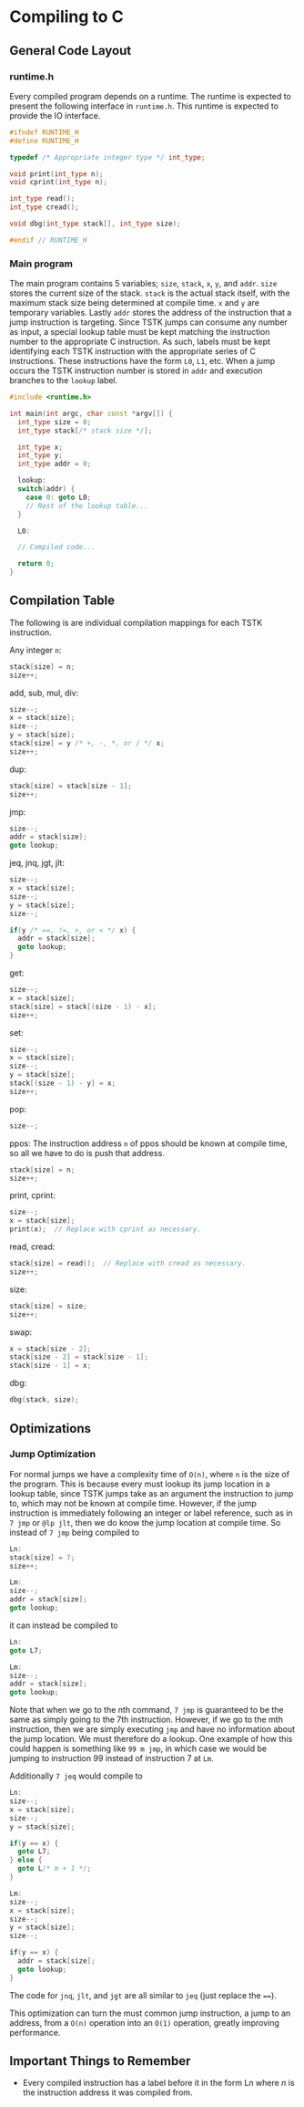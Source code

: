 
# Compiling to C

## General Code Layout

### runtime.h

Every compiled program depends on a runtime. The runtime is expected to present
the following interface in `runtime.h`. This runtime is expected to provide the
IO interface.

``` cpp
#ifndef RUNTIME_H
#define RUNTIME_H

typedef /* Appropriate integer type */ int_type;

void print(int_type n);
void cprint(int_type n);

int_type read();
int_type cread();

void dbg(int_type stack[], int_type size);

#endif // RUNTIME_H

```

### Main program

The main program contains 5 variables; `size`, `stack`, `x`, `y`, and `addr`.
`size` stores the current size of the stack. `stack` is the actual stack itself,
with the maximum stack size being determined at compile time. `x` and `y` are
temporary variables. Lastly `addr` stores the address of the instruction that a
jump instruction is targeting. Since TSTK jumps can consume any number as input,
a special lookup table must be kept matching the instruction number to the
appropriate C instruction. As such, labels must be kept identifying each TSTK
instruction with the appropriate series of C instructions. These instructions
have the form `L0`, `L1`, etc. When a jump occurs the TSTK instruction number is
stored in `addr` and execution branches to the `lookup` label.

``` cpp
#include <runtime.h>

int main(int argc, char const *argv[]) {
  int_type size = 0;
  int_type stack[/* stack size */];

  int_type x;
  int_type y;
  int_type addr = 0;

  lookup:
  switch(addr) {
    case 0: goto L0;
    // Rest of the lookup table...
  }

  L0:

  // Compiled code...

  return 0;
}
```

## Compilation Table

The following is are individual compilation mappings for each TSTK instruction.

Any integer `n`:
``` cpp
stack[size] = n;
size++;
```

add, sub, mul, div:
``` cpp
size--;
x = stack[size];
size--;
y = stack[size];
stack[size] = y /* +, -, *, or / */ x;
size++;
```

dup:
``` cpp
stack[size] = stack[size - 1];
size++;
```

jmp:
``` cpp
size--;
addr = stack[size];
goto lookup;
```

jeq, jnq, jgt, jlt:
``` cpp
size--;
x = stack[size];
size--;
y = stack[size];
size--;

if(y /* ==, !=, >, or < */ x) {
  addr = stack[size];
  goto lookup;
}
```

get:
``` cpp
size--;
x = stack[size];
stack[size] = stack[(size - 1) - x];
size++;
```

set:
``` cpp
size--;
x = stack[size];
size--;
y = stack[size];
stack[(size - 1) - y] = x;
size++;
```

pop:
``` cpp
size--;
```

ppos: The instruction address `n` of ppos should be known at compile time, so
all we have to do is push that address.

``` cpp
stack[size] = n;
size++;
```

print, cprint:
``` cpp
size--;
x = stack[size];
print(x);  // Replace with cprint as necessary.
```

read, cread:
``` cpp
stack[size] = read();  // Replace with cread as necessary.
size++;
```

size:
``` cpp
stack[size] = size;
size++;
```

swap:
``` cpp
x = stack[size - 2];
stack[size - 2] = stack[size - 1];
stack[size - 1] = x;
```

dbg:
``` cpp
dbg(stack, size);
```

## Optimizations

### Jump Optimization

For normal jumps we have a complexity time of `O(n)`, where `n` is the size of
the program. This is because every must lookup its jump location in a lookup
table, since TSTK jumps take as an argument the instruction to jump to, which
may not be known at compile time. However, if the jump instruction is
immediately following an integer or label reference, such as in `7 jmp` or
`@lp jlt`, then we do know the jump location at compile time. So instead of
`7 jmp` being compiled to

``` cpp
Ln:
stack[size] = 7;
size++;

Lm:
size--;
addr = stack[size];
goto lookup;
```

it can instead be compiled to

``` cpp
Ln:
goto L7;

Lm:
size--;
addr = stack[size];
goto lookup;
```

Note that when we go to the nth command, `7 jmp` is guaranteed to be the same as
simply going to the 7th instruction. However, if we go to the mth instruction,
then we are simply executing `jmp` and have no information about the jump
location. We must therefore do a lookup. One example of how this could happen
is something like `99 m jmp`, in which case we would be jumping to instruction
99 instead of instruction 7 at `Lm`.

Additionally `7 jeq` would compile to

``` cpp
Ln:
size--;
x = stack[size];
size--;
y = stack[size];

if(y == x) {
  goto L7;
} else {
  goto L/* m + 1 */;
}

Lm:
size--;
x = stack[size];
size--;
y = stack[size];
size--;

if(y == x) {
  addr = stack[size];
  goto lookup;
}
```

The code for `jnq`, `jlt`, and `jgt` are all similar to `jeq` (just replace the
`==`).

This optimization can turn the must common jump instruction, a jump to an
address, from a `O(n)` operation into an `O(1)` operation, greatly improving
performance.

## Important Things to Remember

* Every compiled instruction has a label before it in the form L*n* where *n* is
the instruction address it was compiled from.
